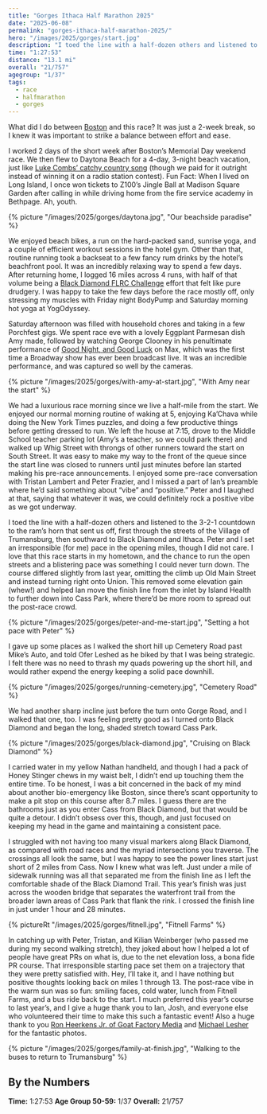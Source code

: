 ```yaml
---
title: "Gorges Ithaca Half Marathon 2025"
date: "2025-06-08"
permalink: "gorges-ithaca-half-marathon-2025/"
hero: "/images/2025/gorges/start.jpg"
description: "I toed the line with a half-dozen others and listened to the 3-2-1 countdown to the ram’s horn that sent us off, first through the streets of the Village of Trumansburg, then southward to Black Diamond and Ithaca."
time: "1:27:53"
distance: "13.1 mi"
overall: "21/757"
agegroup: "1/37"
tags:
  - race
  - halfmarathon
  - gorges
---
```


What did I do between [Boston](/bostons-run-to-remember-2025/) and this race? It was just a 2-week break, so I knew it was important to strike a balance between effort and ease.

I worked 2 days of the short week after Boston’s Memorial Day weekend race. We then flew to Daytona Beach for a 4-day, 3-night beach vacation, just like [Luke Combs’ catchy country song](https://www.lukecombs.com/track/when-it-rains-it-pours/) (though we paid for it outright instead of winning it on a radio station contest). Fun Fact: When I lived on Long Island, I once won tickets to Z100’s Jingle Ball at Madison Square Garden after calling in while driving home from the fire service academy in Bethpage. Ah, youth.

{% picture "/images/2025/gorges/daytona.jpg", "Our beachside paradise" %}

We enjoyed beach bikes, a run on the hard-packed sand, sunrise yoga, and a couple of efficient workout sessions in the hotel gym. Other than that, routine running took a backseat to a few fancy rum drinks by the hotel’s beachfront pool. It was an incredibly relaxing way to spend a few days. After returning home, I logged 16 miles across 4 runs, with half of that volume being a [Black Diamond FLRC Challenge](https://fingerlakesrunners.org/challenge/black-diamond-cass-to-gorge/) effort that felt like pure drudgery. I was happy to take the few days before the race mostly off, only stressing my muscles with Friday night BodyPump and Saturday morning hot yoga at YogOdyssey.

Saturday afternoon was filled with household chores and taking in a few Porchfest gigs. We spent race eve with a lovely Eggplant Parmesan dish Amy made, followed by watching George Clooney in his penultimate performance of [Good Night, and Good Luck](https://slate.com/culture/2025/06/george-clooney-broadway-good-night-good-luck-cnn-tonys.html) on Max, which was the first time a Broadway show has ever been broadcast live. It was an incredible performance, and was captured so well by the cameras.

{% picture "/images/2025/gorges/with-amy-at-start.jpg", "With Amy near the start" %}

We had a luxurious race morning since we live a half-mile from the start. We enjoyed our normal morning routine of waking at 5, enjoying Ka’Chava while doing the New York Times puzzles, and doing a few productive things before getting dressed to run. We left the house at 7:15, drove to the Middle School teacher parking lot (Amy’s a teacher, so we could park there) and walked up Whig Street with throngs of other runners toward the start on South Street. It was easy to make my way to the front of the queue since the start line was closed to runners until just minutes before Ian started making his pre-race announcements. I enjoyed some pre-race conversation with Tristan Lambert and Peter Frazier, and I missed a part of Ian’s preamble where he’d said something about “vibe” and “positive.” Peter and I laughed at that, saying that whatever it was, we could definitely rock a positive vibe as we got underway.

I toed the line with a half-dozen others and listened to the 3-2-1 countdown to the ram’s horn that sent us off, first through the streets of the Village of Trumansburg, then southward to Black Diamond and Ithaca. Peter and I set an irresponsible (for me) pace in the opening miles, though I did not care. I love that this race starts in my hometown, and the chance to run the open streets and a blistering pace was something I could never turn down. The course differed slightly from last year, omitting the climb up Old Main Street and instead turning right onto Union. This removed some elevation gain (whew!) and helped Ian move the finish line from the inlet by Island Health to further down into Cass Park, where there’d be more room to spread out the post-race crowd.

{% picture "/images/2025/gorges/peter-and-me-start.jpg", "Setting a hot pace with Peter" %}

I gave up some places as I walked the short hill up Cemetery Road past Mike’s Auto, and told Ofer Leshed as he biked by that I was being strategic. I felt there was no need to thrash my quads powering up the short hill, and would rather expend the energy keeping a solid pace downhill.

{% picture "/images/2025/gorges/running-cemetery.jpg", "Cemetery Road" %}

We had another sharp incline just before the turn onto Gorge Road, and I walked that one, too. I was feeling pretty good as I turned onto Black Diamond and began the long, shaded stretch toward Cass Park.

{% picture "/images/2025/gorges/black-diamond.jpg", "Cruising on Black Diamond" %}

I carried water in my yellow Nathan handheld, and though I had a pack of Honey Stinger chews in my waist belt, I didn’t end up touching them the entire time. To be honest, I was a bit concerned in the back of my mind about another bio-emergency like Boston, since there’s scant opportunity to make a pit stop on this course after 8.7 miles. I guess there are the bathrooms just as you enter Cass from Black Diamond, but that would be quite a detour. I didn’t obsess over this, though, and just focused on keeping my head in the game and maintaining a consistent pace.

I struggled with not having too many visual markers along Black Diamond, as compared with road races and the myriad intersections you traverse. The crossings all look the same, but I was happy to see the power lines start just short of 2 miles from Cass. Now I knew what was left. Just under a mile of sidewalk running was all that separated me from the finish line as I left the comfortable shade of the Black Diamond Trail. This year’s finish was just across the wooden bridge that separates the waterfront trail from the broader lawn areas of Cass Park that flank the rink. I crossed the finish line in just under 1 hour and 28 minutes.

{% pictureRt "/images/2025/gorges/fitnell.jpg", "Fitnell Farms" %}

In catching up with Peter, Tristan, and Kilian Weinberger (who passed me during my second walking stretch), they joked about how I helped a lot of people have great PRs on what is, due to the net elevation loss, a bona fide PR course. That irresponsible starting pace set them on a trajectory that they were pretty satisfied with. Hey, I’ll take it, and I have nothing but positive thoughts looking back on miles 1 through 13. The post-race vibe in the warm sun was so fun: smiling faces, cold water, lunch from Fitnell Farms, and a bus ride back to the start. I much preferred this year’s course to last year’s, and I give a huge thank you to Ian, Josh, and everyone else who volunteered their time to make this such a fantastic event! Also a huge thank to you [Ron Heerkens Jr. of Goat Factory Media](https://www.instagram.com/gfmedia) and [Michael Lesher](https://www.instagram.com/iamlesher) for the fantastic photos.

{% picture "/images/2025/gorges/family-at-finish.jpg", "Walking to the buses to return to Trumansburg" %}

## By the Numbers

**Time:** 1:27:53
**Age Group 50-59:** 1/37
**Overall:** 21/757

<div class="strava-embed-placeholder" data-embed-type="activity" data-embed-id="14734715140" data-style="standard" data-from-embed="false"></div><script src="https://strava-embeds.com/embed.js"></script>
